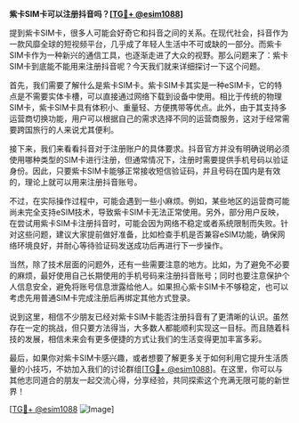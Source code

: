 **紫卡SIM卡可以注册抖音吗？[[TG💪+ @esim1088](https://t.me/s/esim1088)]**

提到紫卡SIM卡，很多人可能会好奇它和抖音之间的关系。在现代社会，抖音作为一款风靡全球的短视频平台，几乎成了年轻人生活中不可或缺的一部分。而紫卡SIM卡作为一种新兴的通信工具，也逐渐走进了大众的视野。那么问题来了：紫卡SIM卡到底能不能用来注册抖音呢？今天我们就来详细探讨一下这个问题。

首先，我们需要了解什么是紫卡SIM卡。紫卡SIM卡其实是一种eSIM卡，它的特点是不需要实体卡槽，可以直接通过网络下载到设备中使用。相比于传统的物理SIM卡，紫卡SIM卡具有体积小、重量轻、方便携带等优点。此外，由于其支持多运营商切换功能，用户可以根据自己的需求选择不同的运营商服务，这对于经常需要跨国旅行的人来说尤其便利。

接下来，我们来看看抖音对于注册账户的具体要求。抖音官方并没有明确说明必须使用哪种类型的SIM卡进行注册，但通常情况下，注册时需要提供手机号码以验证身份。因此，只要紫卡SIM卡能够正常接收短信验证码，并且号码在国内是有效的，理论上就可以用来注册抖音账号。

不过，在实际操作过程中，可能会遇到一些小麻烦。例如，某些地区的运营商可能尚未完全支持eSIM技术，导致紫卡SIM卡无法正常使用。另外，部分用户反映，在尝试用紫卡SIM卡注册抖音时，可能会因为网络不稳定或者系统限制而失败。针对这些问题，建议大家提前做好准备，比如检查手机是否兼容eSIM功能，确保网络环境良好，并耐心等待验证码发送成功后再进行下一步操作。

当然，除了技术层面的问题外，还有一些需要注意的地方。比如，为了避免不必要的麻烦，最好使用自己长期使用的手机号码来注册抖音账号；同时也要注意保护个人信息安全，避免将账号信息泄露给他人。如果担心紫卡SIM卡不够稳定，也可以考虑先用普通SIM卡完成注册后再绑定其他方式登录。

说到这里，相信不少朋友已经对紫卡SIM卡能否注册抖音有了更清晰的认识。虽然存在一定的挑战，但只要方法得当，大多数人都能顺利实现这一目标。而且随着科技的发展，相信未来会有更多便捷的方式让我们的生活变得更加丰富多彩。

最后，如果你对紫卡SIM卡感兴趣，或者想要了解更多关于如何利用它提升生活质量的小技巧，不妨加入我们的讨论群组[[TG💪+ @esim1088](https://t.me/s/esim1088)]。在这里，你可以与其他志同道合的朋友一起交流心得，分享经验，共同探索这个充满无限可能的新世界！

[[TG💪+ @esim1088](https://t.me/s/esim1088) ![Image](https://i.postimg.cc/4NQfJmqS/Snipaste-2025-05-13-00-14-12.png)]
